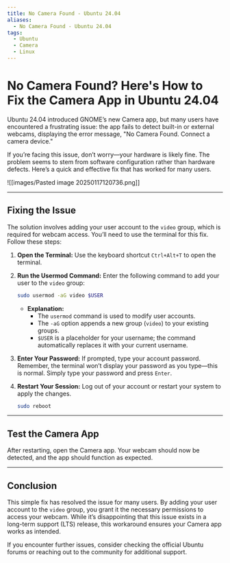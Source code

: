 ```yaml
---
title: No Camera Found - Ubuntu 24.04
aliases:
  - No Camera Found - Ubuntu 24.04
tags:
  - Ubuntu
  - Camera
  - Linux
---
```


# No Camera Found? Here's How to Fix the Camera App in Ubuntu 24.04

Ubuntu 24.04 introduced GNOME’s new Camera app, but many users have encountered a frustrating issue: the app fails to detect built-in or external webcams, displaying the error message, "No Camera Found. Connect a camera device."

If you’re facing this issue, don’t worry—your hardware is likely fine. The problem seems to stem from software configuration rather than hardware defects. Here’s a quick and effective fix that has worked for many users.

![[images/Pasted image 20250117120736.png]]

---

## Fixing the Issue

The solution involves adding your user account to the `video` group, which is required for webcam access. You’ll need to use the terminal for this fix. Follow these steps:

1. **Open the Terminal:** Use the keyboard shortcut `Ctrl+Alt+T` to open the terminal.
    
2. **Run the Usermod Command:** Enter the following command to add your user to the `video` group:
    
    ```bash
    sudo usermod -aG video $USER
    ```
    
    - **Explanation:**
        - The `usermod` command is used to modify user accounts.
        - The `-aG` option appends a new group (`video`) to your existing groups.
        - `$USER` is a placeholder for your username; the command automatically replaces it with your current username.
3. **Enter Your Password:** If prompted, type your account password. Remember, the terminal won’t display your password as you type—this is normal. Simply type your password and press `Enter`.
    
4. **Restart Your Session:** Log out of your account or restart your system to apply the changes.
    
    ```bash
    sudo reboot
    ```
    

---

## Test the Camera App

After restarting, open the Camera app. Your webcam should now be detected, and the app should function as expected.

---

## Conclusion

This simple fix has resolved the issue for many users. By adding your user account to the `video` group, you grant it the necessary permissions to access your webcam. While it’s disappointing that this issue exists in a long-term support (LTS) release, this workaround ensures your Camera app works as intended.

If you encounter further issues, consider checking the official Ubuntu forums or reaching out to the community for additional support.